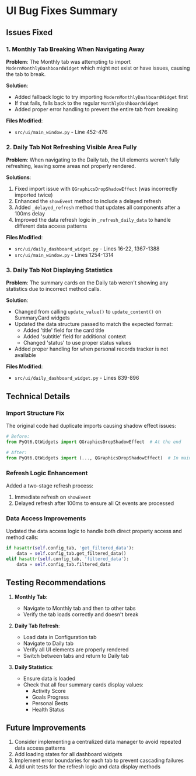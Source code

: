 # UI Bug Fixes Summary

## Issues Fixed

### 1. Monthly Tab Breaking When Navigating Away
**Problem**: The Monthly tab was attempting to import `ModernMonthlyDashboardWidget` which might not exist or have issues, causing the tab to break.

**Solution**:
- Added fallback logic to try importing `ModernMonthlyDashboardWidget` first
- If that fails, falls back to the regular `MonthlyDashboardWidget`
- Added proper error handling to prevent the entire tab from breaking

**Files Modified**:
- `src/ui/main_window.py` - Line 452-476

### 2. Daily Tab Not Refreshing Visible Area Fully
**Problem**: When navigating to the Daily tab, the UI elements weren't fully refreshing, leaving some areas not properly rendered.

**Solutions**:
1. Fixed import issue with `QGraphicsDropShadowEffect` (was incorrectly imported twice)
2. Enhanced the `showEvent` method to include a delayed refresh
3. Added `_delayed_refresh` method that updates all components after a 100ms delay
4. Improved the data refresh logic in `_refresh_daily_data` to handle different data access patterns

**Files Modified**:
- `src/ui/daily_dashboard_widget.py` - Lines 16-22, 1367-1388
- `src/ui/main_window.py` - Lines 1254-1314

### 3. Daily Tab Not Displaying Statistics
**Problem**: The summary cards on the Daily tab weren't showing any statistics due to incorrect method calls.

**Solution**:
- Changed from calling `update_value()` to `update_content()` on SummaryCard widgets
- Updated the data structure passed to match the expected format:
  - Added 'title' field for the card title
  - Added 'subtitle' field for additional context
  - Changed 'status' to use proper status values
- Added proper handling for when personal records tracker is not available

**Files Modified**:
- `src/ui/daily_dashboard_widget.py` - Lines 839-896

## Technical Details

### Import Structure Fix
The original code had duplicate imports causing shadow effect issues:
```python
# Before:
from PyQt6.QtWidgets import QGraphicsDropShadowEffect  # At the end

# After:
from PyQt6.QtWidgets import (..., QGraphicsDropShadowEffect)  # In main import
```

### Refresh Logic Enhancement
Added a two-stage refresh process:
1. Immediate refresh on `showEvent`
2. Delayed refresh after 100ms to ensure all Qt events are processed

### Data Access Improvements
Updated the data access logic to handle both direct property access and method calls:
```python
if hasattr(self.config_tab, 'get_filtered_data'):
    data = self.config_tab.get_filtered_data()
elif hasattr(self.config_tab, 'filtered_data'):
    data = self.config_tab.filtered_data
```

## Testing Recommendations

1. **Monthly Tab**: 
   - Navigate to Monthly tab and then to other tabs
   - Verify the tab loads correctly and doesn't break

2. **Daily Tab Refresh**:
   - Load data in Configuration tab
   - Navigate to Daily tab
   - Verify all UI elements are properly rendered
   - Switch between tabs and return to Daily tab

3. **Daily Statistics**:
   - Ensure data is loaded
   - Check that all four summary cards display values:
     - Activity Score
     - Goals Progress
     - Personal Bests
     - Health Status

## Future Improvements

1. Consider implementing a centralized data manager to avoid repeated data access patterns
2. Add loading states for all dashboard widgets
3. Implement error boundaries for each tab to prevent cascading failures
4. Add unit tests for the refresh logic and data display methods